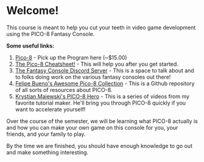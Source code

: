 # Welcome! 

This course is meant to help you cut your teeth in video game development using the PICO-8 Fantasy Console. 

**Some useful links:**
1. [Pico-8](https://www.lexaloffle.com/pico-8.php) - Pick up the Program here (~$15.00)
2. [The Pico-8 Cheatsheet!](https://imgur.com/iGrP5bK) - This will help you after you get started.
3. [The Fantasy Console Discord Server](https://discordapp.com/invite/sFeDxWK) - This is a space to talk about and to folks doing work on the various fantasy consoles out there!
4. [Felipe Bueno's Awesome Pico-8 Collection](https://github.com/felipebueno/awesome-PICO-8) - This is a Github repository of all sorts of resources about PICO-8. 
5. [Krystian Majewski's PICO-8 Hero](https://www.youtube.com/playlist?list=PLYND9uft5u_1YCkmXiMrPU7tiBG3hIKAZ) - This is a series of videos from my favorite tutorial maker. He'll bring you through PICO-8 quickly if you want to accelerate yourself!

Over the course of the semester, we will be learning what PICO-8 actually is and how you can make your own game on this console for you, your friends, and your family to play. 

By the time we are finished, you should have enough knowledge to go out and make something interesting.
